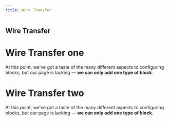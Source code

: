 ```yaml
---
title: Wire Transfer
---
```


Wire Transfer
-------

# Wire Transfer one

At this point, we've got a taste of the many different aspects to configuring blocks, but our page is lacking — **we can only add one type of block**.


# Wire Transfer two

At this point, we've got a taste of the many different aspects to configuring blocks, but our page is lacking — **we can only add one type of block**.

